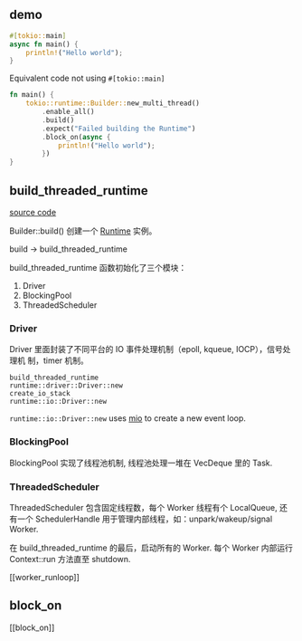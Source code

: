 ## demo

```rust
#[tokio::main]
async fn main() {
    println!("Hello world");
}
```

Equivalent code not using `#[tokio::main]`

```rust
fn main() {
    tokio::runtime::Builder::new_multi_thread()
        .enable_all()
        .build()
        .expect("Failed building the Runtime")
        .block_on(async {
            println!("Hello world");
        })
}
```

## build_threaded_runtime

[source code](https://github.com/tokio-rs/tokio/blob/70569bd0090a3f64aa23c5fccc1d434e04bd90b0/tokio/src/runtime/builder.rs#L1245)

Builder::build() 创建一个 [Runtime](./runtime_intro.md) 实例。

build -> build_threaded_runtime

build_threaded_runtime 函数初始化了三个模块：

1. Driver
2. BlockingPool
3. ThreadedScheduler

### Driver

Driver 里面封装了不同平台的 IO 事件处理机制（epoll, kqueue, IOCP），信号处理机
制，timer 机制。

```text
build_threaded_runtime
runtime::driver::Driver::new
create_io_stack
runtime::io::Driver::new
```

`runtime::io::Driver::new` uses [mio](https://github.com/tokio-rs/mio) to create a new event loop.

### BlockingPool

BlockingPool 实现了线程池机制, 线程池处理一堆在 VecDeque 里的 Task.

### ThreadedScheduler

ThreadedScheduler 包含固定线程数，每个 Worker 线程有个 LocalQueue, 还有一个
SchedulerHandle 用于管理内部线程，如：unpark/wakeup/signal Worker.

在 build_threaded_runtime 的最后，启动所有的 Worker. 每个 Worker 内部运行
Context::run 方法直至 shutdown.

[[worker_runloop]]

## block_on

[[block_on]]
